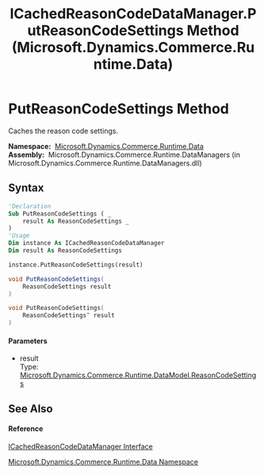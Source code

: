 ﻿---
title: ICachedReasonCodeDataManager.PutReasonCodeSettings Method  (Microsoft.Dynamics.Commerce.Runtime.Data)
TOCTitle: PutReasonCodeSettings Method
ms:assetid: M:Microsoft.Dynamics.Commerce.Runtime.Data.ICachedReasonCodeDataManager.PutReasonCodeSettings(Microsoft.Dynamics.Commerce.Runtime.DataModel.ReasonCodeSettings)
ms:mtpsurl: https://technet.microsoft.com/en-us/library/microsoft.dynamics.commerce.runtime.data.icachedreasoncodedatamanager.putreasoncodesettings(v=AX.60)
ms:contentKeyID: 62202867
ms.date: 05/18/2015
mtps_version: v=AX.60
f1_keywords:
- Microsoft.Dynamics.Commerce.Runtime.Data.ICachedReasonCodeDataManager.PutReasonCodeSettings
dev_langs:
- CSharp
- C++
- VB
---

# PutReasonCodeSettings Method

Caches the reason code settings.

**Namespace:**  [Microsoft.Dynamics.Commerce.Runtime.Data](microsoft-dynamics-commerce-runtime-data-namespace.md)  
**Assembly:**  Microsoft.Dynamics.Commerce.Runtime.DataManagers (in Microsoft.Dynamics.Commerce.Runtime.DataManagers.dll)

## Syntax

``` vb
'Declaration
Sub PutReasonCodeSettings ( _
    result As ReasonCodeSettings _
)
'Usage
Dim instance As ICachedReasonCodeDataManager
Dim result As ReasonCodeSettings

instance.PutReasonCodeSettings(result)
```

``` csharp
void PutReasonCodeSettings(
    ReasonCodeSettings result
)
```

``` c++
void PutReasonCodeSettings(
    ReasonCodeSettings^ result
)
```

#### Parameters

  - result  
    Type: [Microsoft.Dynamics.Commerce.Runtime.DataModel.ReasonCodeSettings](reasoncodesettings-class-microsoft-dynamics-commerce-runtime-datamodel.md)  

## See Also

#### Reference

[ICachedReasonCodeDataManager Interface](icachedreasoncodedatamanager-interface-microsoft-dynamics-commerce-runtime-data.md)

[Microsoft.Dynamics.Commerce.Runtime.Data Namespace](microsoft-dynamics-commerce-runtime-data-namespace.md)

